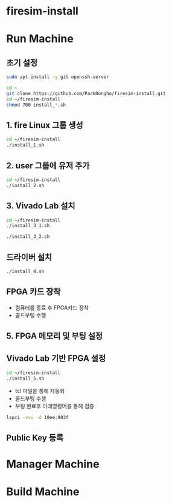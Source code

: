 # firesim-install

# Run Machine

## 초기 설정

```bash
sudo apt install -y git openssh-server
```

```bash
cd ~
git clone https://github.com/ParkDongho/firesim-install.git
cd ~/firesim-install
chmod 700 install_*.sh
```

## 1. fire Linux 그룹 생성 

```bash
cd ~/firesim-install
./install_1.sh
```

## 2. user 그룹에 유저 추가

```bash
cd ~/firesim-install
./install_2.sh
```

## 3. Vivado Lab 설치

```bash
cd ~/firesim-install
./install_3_1.sh
```

```bash
./install_3_2.sh
```

## 드라이버 설치

```bash
./install_4.sh
```

## FPGA 카드 장착
- 컴퓨터를 종료 후 FPGA카드 장착
- 콜드부팅 수행


## 5. FPGA 메모리 및 부팅 설정

## Vivado Lab 기반 FPGA 설정

```bash
cd ~/firesim-install
./install_5.sh
```

- tcl 파일을 통해 자동화
- 콜드부팅 수행
- 부팅 완료후 아래명령어를 통해 검증

```bash
lspci -vvv -d 10ee:903f
```

## Public Key 등록



# Manager Machine









# Build Machine
